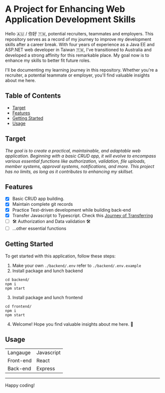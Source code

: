 # A Project for Enhancing Web Application Development Skills

Hello 🇦🇺 / 你好 🇹🇼, potential recruiters, teammates and employers. This repository serves as a record of my journey to improve my development skills after a career break. With four years of experience as a Java EE and ASP.NET web developer in Taiwan 🇹🇼, I've transitioned to Australia and developed a strong affinity for this remarkable place. My goal now is to enhance my skills to better fit future roles.

I'll be documenting my learning journey in this repository. Whether you're a recruiter, a potential teammate or employer, you'll find valuable insights about me here.

## Table of Contents

- [Target](#target)
- [Features](#features)
- [Getting Started](#getting-started)
- [Usage](#usage)


## Target
*The goal is to create a practical, maintainable, and adaptable web application. Beginning with a basic CRUD app, it will evolve to encompass various essential functions like authorization, validation, file uploads, member systems, approval systems, notifications, and more. This project has no limits, as long as it contributes to enhancing my skillset.*

## Features

- [x] Basic CRUD app building.
- [x] Maintain complete git records
- [x] Practice Test-driven development while building back-end
- [x] Transfer Javascript to Typescript. Check this [Journey of Transferring](./docs/transfer-javascript-to-typescript.md)
- [ ] 🛠️ Authorization and Data validation 🛠️
- [ ] ...other essential functions

## Getting Started

To get started with this application, follow these steps:


1. Make your own `./backend/.env` refer to `./backend/.env.example`
2. Install package and lunch backend
```shell
cd backend/
npm i 
npm start 
```
3. Install package and lunch frontend
```shell
cd frontend/
npm i 
npm start 
```
4. Welcome! Hope you find valuable insights about me here. 🧸


## Usage

|||
| - | - |
| Langauge | Javascript |
| Front-end | React |
| Back-end | Express |

<!--
The program is organized into different sections, each focusing on a specific coding topic. Each section contains:

- Explanation: A clear description of the concept, along with its importance and use cases.
- Example: An illustrative code snippet showcasing the concept in action.
- Challenge: An interactive coding challenge related to the concept. Try solving it to reinforce your understanding.
- Resources: Additional links and resources for further learning.

Feel free to explore the sections in any order you prefer. You can also fork this repository to add your own content or improvements.

-->



---

Happy coding!
